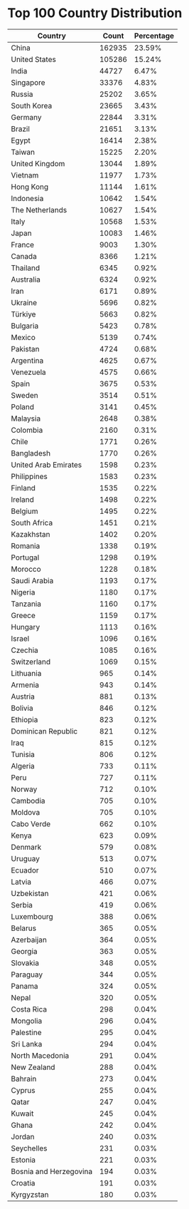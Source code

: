 # Top 100 Country Distribution
| Country | Count | Percentage |
|----|----|----|
| China | 162935 | 23.59% |
| United States | 105286 | 15.24% |
| India | 44727 | 6.47% |
| Singapore | 33376 | 4.83% |
| Russia | 25202 | 3.65% |
| South Korea | 23665 | 3.43% |
| Germany | 22844 | 3.31% |
| Brazil | 21651 | 3.13% |
| Egypt | 16414 | 2.38% |
| Taiwan | 15225 | 2.20% |
| United Kingdom | 13044 | 1.89% |
| Vietnam | 11977 | 1.73% |
| Hong Kong | 11144 | 1.61% |
| Indonesia | 10642 | 1.54% |
| The Netherlands | 10627 | 1.54% |
| Italy | 10568 | 1.53% |
| Japan | 10083 | 1.46% |
| France | 9003 | 1.30% |
| Canada | 8366 | 1.21% |
| Thailand | 6345 | 0.92% |
| Australia | 6324 | 0.92% |
| Iran | 6171 | 0.89% |
| Ukraine | 5696 | 0.82% |
| Türkiye | 5663 | 0.82% |
| Bulgaria | 5423 | 0.78% |
| Mexico | 5139 | 0.74% |
| Pakistan | 4724 | 0.68% |
| Argentina | 4625 | 0.67% |
| Venezuela | 4575 | 0.66% |
| Spain | 3675 | 0.53% |
| Sweden | 3514 | 0.51% |
| Poland | 3141 | 0.45% |
| Malaysia | 2648 | 0.38% |
| Colombia | 2160 | 0.31% |
| Chile | 1771 | 0.26% |
| Bangladesh | 1770 | 0.26% |
| United Arab Emirates | 1598 | 0.23% |
| Philippines | 1583 | 0.23% |
| Finland | 1535 | 0.22% |
| Ireland | 1498 | 0.22% |
| Belgium | 1495 | 0.22% |
| South Africa | 1451 | 0.21% |
| Kazakhstan | 1402 | 0.20% |
| Romania | 1338 | 0.19% |
| Portugal | 1298 | 0.19% |
| Morocco | 1228 | 0.18% |
| Saudi Arabia | 1193 | 0.17% |
| Nigeria | 1180 | 0.17% |
| Tanzania | 1160 | 0.17% |
| Greece | 1159 | 0.17% |
| Hungary | 1113 | 0.16% |
| Israel | 1096 | 0.16% |
| Czechia | 1085 | 0.16% |
| Switzerland | 1069 | 0.15% |
| Lithuania | 965 | 0.14% |
| Armenia | 943 | 0.14% |
| Austria | 881 | 0.13% |
| Bolivia | 846 | 0.12% |
| Ethiopia | 823 | 0.12% |
| Dominican Republic | 821 | 0.12% |
| Iraq | 815 | 0.12% |
| Tunisia | 806 | 0.12% |
| Algeria | 733 | 0.11% |
| Peru | 727 | 0.11% |
| Norway | 712 | 0.10% |
| Cambodia | 705 | 0.10% |
| Moldova | 705 | 0.10% |
| Cabo Verde | 662 | 0.10% |
| Kenya | 623 | 0.09% |
| Denmark | 579 | 0.08% |
| Uruguay | 513 | 0.07% |
| Ecuador | 510 | 0.07% |
| Latvia | 466 | 0.07% |
| Uzbekistan | 421 | 0.06% |
| Serbia | 419 | 0.06% |
| Luxembourg | 388 | 0.06% |
| Belarus | 365 | 0.05% |
| Azerbaijan | 364 | 0.05% |
| Georgia | 363 | 0.05% |
| Slovakia | 348 | 0.05% |
| Paraguay | 344 | 0.05% |
| Panama | 324 | 0.05% |
| Nepal | 320 | 0.05% |
| Costa Rica | 298 | 0.04% |
| Mongolia | 296 | 0.04% |
| Palestine | 295 | 0.04% |
| Sri Lanka | 294 | 0.04% |
| North Macedonia | 291 | 0.04% |
| New Zealand | 288 | 0.04% |
| Bahrain | 273 | 0.04% |
| Cyprus | 255 | 0.04% |
| Qatar | 247 | 0.04% |
| Kuwait | 245 | 0.04% |
| Ghana | 242 | 0.04% |
| Jordan | 240 | 0.03% |
| Seychelles | 231 | 0.03% |
| Estonia | 221 | 0.03% |
| Bosnia and Herzegovina | 194 | 0.03% |
| Croatia | 191 | 0.03% |
| Kyrgyzstan | 180 | 0.03% |
